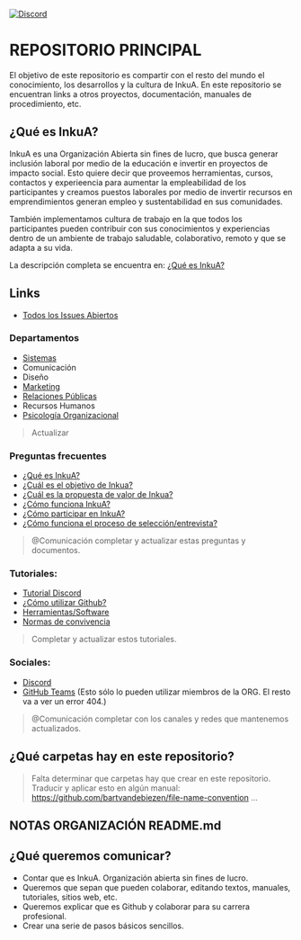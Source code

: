 [![Discord](https://img.shields.io/discord/771356768550912061?style=for-the-badge&logo=discord&logoColor=white&color=5865F2)](https://discord.gg/Ce7P2DG)

# REPOSITORIO PRINCIPAL

El objetivo de este repositorio es compartir con el resto del mundo el conocimiento, los desarrollos y la cultura de InkuA. En este repositorio se encuentran links a otros proyectos, documentación, manuales de procedimiento, etc.

## ¿Qué es InkuA?
InkuA es una Organización Abierta sin fines de lucro, que busca generar inclusión laboral por medio de la educación e invertir en proyectos de impacto social. Esto quiere decir que proveemos herramientas, cursos, contactos y experieencia para aumentar la empleabilidad de los participantes y creamos puestos laborales por medio de invertir recursos en emprendimientos generan empleo y sustentabilidad en sus comunidades.

También implementamos cultura de trabajo en la que todos los participantes pueden contribuir con sus conocimientos y experiencias dentro de un ambiente de trabajo saludable, colaborativo, remoto y que se adapta a su vida. 

La descripción completa se encuentra en: [¿Qué es InkuA?](que-es-inkua.md) 


## Links
- [Todos los Issues Abiertos](https://github.com/search?q=user%3Ainkua+state%3Aopen&type=Issues)

### Departamentos
- [Sistemas](https://github.com/inkua/Sistemas)
- Comunicación
- Diseño
- [Marketing](https://github.com/inkua/Marketing)
- [Relaciones Públicas](https://github.com/inkua/Relaciones-Publicas)
- Recursos Humanos
- [Psicología Organizacional](https://github.com/inkua/Psicologia-Organizacional)
> Actualizar

### Preguntas frecuentes
- [¿Qué es InkuA?](que-es-inkua.md)
- [¿Cuál es el objetivo de Inkua?](objetivo-de-inkua.md)
- [¿Cuál es la propuesta de valor de Inkua?](propuesta-de-valor-de-inkua.md)
- [¿Cómo funciona InkuA?](como-funciona-inkua.md)
- [¿Cómo participar en InkuA?](como-participar.md)
- [¿Cómo funciona el proceso de selección/entrevista?](como-funciona-seleccion.md)
> @Comunicación completar y actualizar estas preguntas y documentos.

### Tutoriales:
- [Tutorial Discord](https://docs.google.com/presentation/d/e/2PACX-1vRQUaxaAXG0DT3AZCcIVjdwdQjlIgTtf-l0IgxDsydv7lQU5zFbcEhbsXSvSzt-nlc5DtKoBHIjq4nl/pub?start=false&loop=false&delayms=3000)
- [¿Cómo utilizar Github?](github.md)
- [Herramientas/Software](herramientas.md)
- [Normas de convivencia](normas-de-convivencia.md)
> Completar y actualizar estos tutoriales.

### Sociales:
- [Discord](https://discord.gg/Ce7P2DG)
- [GitHub Teams](https://github.com/orgs/inkua/teams/todo-inkua/) (Esto sólo lo pueden utilizar miembros de la ORG. El resto va a ver un error 404.)
> @Comunicación completar con los canales y redes que mantenemos actualizados. 

## ¿Qué carpetas hay en este repositorio?
> Falta determinar que carpetas hay que crear en este repositorio.
> Traducir y aplicar esto en algún manual: https://github.com/bartvandebiezen/file-name-convention
> ...




## NOTAS ORGANIZACIÓN README.md

## ¿Qué queremos comunicar?
- Contar que es InkuA. Organización abierta sin fines de lucro.
- Queremos que sepan que pueden colaborar, editando textos, manuales, tutoriales, sitios web, etc.
- Queremos explicar que es Github y colaborar para su carrera profesional.
- Crear una serie de pasos básicos sencillos.
